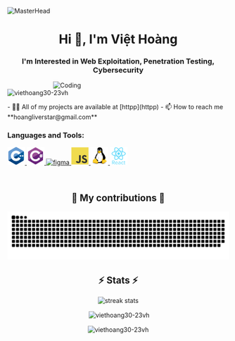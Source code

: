 ![MasterHead](https://giffiles.alphacoders.com/220/220234.gif)
<h1 align="center">Hi 👋, I'm Việt Hoàng</h1>
<h3 align="center">I'm Interested in Web Exploitation, Penetration Testing, Cybersecurity</h3>
<img align="right" alt="Coding" width="400" src="https://giffiles.alphacoders.com/220/220234.gif">
<p align="left"> <img src="https://komarev.com/ghpvc/?username=viethoang30-23vh&label=Profile%20views&color=0e75b6&style=flat" alt="viethoang30-23vh" /> </p>
- 👨‍💻 All of my projects are available at [httpp](httpp)
- 📫 How to reach me **hoangliverstar@gmail.com**
<h3 align="left">Languages and Tools:</h3>
<p align="left"> 
  <a href="https://www.w3schools.com/cpp/" target="_blank" rel="noreferrer"> 
    <img src="https://raw.githubusercontent.com/devicons/devicon/master/icons/cplusplus/cplusplus-original.svg" alt="cplusplus" width="40" height="40"/> </a> 
  <a href="https://www.w3schools.com/cs/" target="_blank" rel="noreferrer"> 
    <img src="https://raw.githubusercontent.com/devicons/devicon/master/icons/csharp/csharp-original.svg" alt="csharp" width="40" height="40"/> </a> 
  <a href="https://www.figma.com/" target="_blank" rel="noreferrer"> 
    <img src="https://www.vectorlogo.zone/logos/figma/figma-icon.svg" alt="figma" width="40" height="40"/> </a> <a href="https://developer.mozilla.org/en-US/docs/Web/JavaScript" target="_blank" rel="noreferrer"> 
    <img src="https://raw.githubusercontent.com/devicons/devicon/master/icons/javascript/javascript-original.svg" alt="javascript" width="40" height="40"/> </a> 
  <a href="https://www.linux.org/" target="_blank" rel="noreferrer"> 
    <img src="https://raw.githubusercontent.com/devicons/devicon/master/icons/linux/linux-original.svg" alt="linux" width="40" height="40"/> </a> 
  <a href="https://reactjs.org/" target="_blank" rel="noreferrer">
    <img src="https://raw.githubusercontent.com/devicons/devicon/master/icons/react/react-original-wordmark.svg" alt="react" width="40" height="40"/> </a> </p>
    <br/> 
<div align="center">
  <h2> 🔭 My contributions 🔭 </h2>
  <img alt="snake eating my contributions" src="https://raw.githubusercontent.com/salesp07/salesp07/output/github-contribution-grid-snake.svg" />
    <br/>
</div>
<h2 align="center">⚡ Stats ⚡</h2>
<div align=center>
  <img width=390 src="https://github-readme-stats.vercel.app/api/top-langs?username=viethoang30-23vh&show_icons=true&locale=en&layout=compact" alt="streak stats"/>
  <p>&nbsp;<img  width=390  align="center" src="https://github-readme-stats.vercel.app/api?username=viethoang30-23vh&show_icons=true&locale=en" alt="viethoang30-23vh" /></p>
  <p><img align="center"  width=390 src="https://github-readme-streak-stats.herokuapp.com/?user=viethoang30-23vh&" alt="viethoang30-23vh" /></p>
  <br/>
</div>
<br/><br/>

